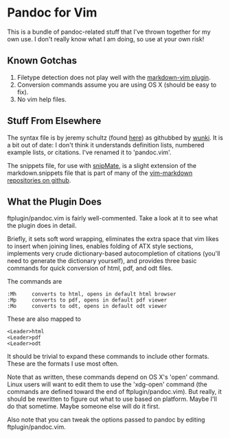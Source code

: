 # Pandoc for Vim

This is a bundle of pandoc-related stuff that I've thrown together for
my own use. I don't really know what I am doing, so use at your own
risk!

## Known Gotchas

1.  Filetype detection does not play well with the [markdown-vim
    plugin](http://plasticboy.com/markdown-vim-mode/).
2.  Conversion commands assume you are using OS X (should be easy to
    fix).
3.  No vim help files.

## Stuff From Elsewhere

The syntax file is by jeremy schultz (found
[here](http://www.vim.org/scripts/script.php?script_id=2389)) as
githubbed by [wunki](https://github.com/wunki/vim-pandoc). It is a bit
out of date: I don't think it understands definition lists, numbered
example lists, or citations. I've renamed it to 'pandoc.vim'.

The snippets file, for use with
[snipMate](http://www.vim.org/scripts/script.php?script_id=2540), is a
slight extension of the markdown.snippets file that is part of many of
the [vim-markdown repositories on
github](https://github.com/hallison/vim-markdown).

## What the Plugin Does

ftplugin/pandoc.vim is fairly well-commented. Take a look at it to see
what the plugin does in detail.

Briefly, it sets soft word wrapping, eliminates the extra space that vim
likes to insert when joining lines, enables folding of ATX style
sections, implements very crude dictionary-based autocompletion of
citations (you'll need to generate the dictionary yourself), and
provides three basic commands for quick conversion of html, pdf, and odt
files.

The commands are

    :Mh     converts to html, opens in default html browser
    :Mp     converts to pdf, opens in default pdf viewer
    :Mo     converts to odt, opens in default odt viewer

These are also mapped to

    <Leader>html
    <Leader>pdf
    <Leader>odt

It should be trivial to expand these commands to include other formats.
These are the formats I use most often.

Note that as written, these commands depend on OS X's 'open' command.
Linux users will want to edit them to use the 'xdg-open' command (the
commands are defined toward the end of ftplugin/pandoc.vim). But really,
it should be rewritten to figure out what to use based on platform.
Maybe I'll do that sometime. Maybe someone else will do it first.

Also note that you can tweak the options passed to pandoc by editing
ftplugin/pandoc.vim.

